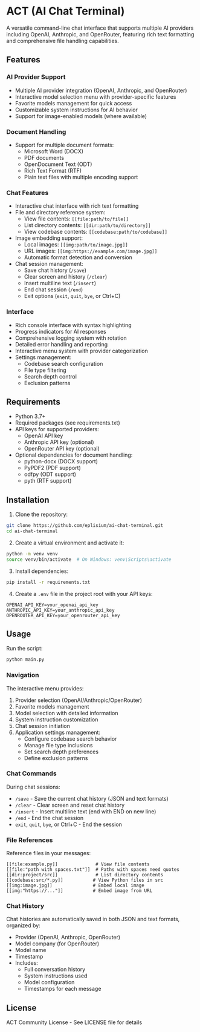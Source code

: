 # ACT (AI Chat Terminal)

A versatile command-line chat interface that supports multiple AI providers including OpenAI, Anthropic, and OpenRouter, featuring rich text formatting and comprehensive file handling capabilities.

## Features

### AI Provider Support
- Multiple AI provider integration (OpenAI, Anthropic, and OpenRouter)
- Interactive model selection menu with provider-specific features
- Favorite models management for quick access
- Customizable system instructions for AI behavior
- Support for image-enabled models (where available)

### Document Handling
- Support for multiple document formats:
  - Microsoft Word (DOCX)
  - PDF documents
  - OpenDocument Text (ODT)
  - Rich Text Format (RTF)
  - Plain text files with multiple encoding support

### Chat Features
- Interactive chat interface with rich text formatting
- File and directory reference system:
  - View file contents: `[[file:path/to/file]]`
  - List directory contents: `[[dir:path/to/directory]]`
  - View codebase contents: `[[codebase:path/to/codebase]]`
- Image embedding support:
  - Local images: `[[img:path/to/image.jpg]]`
  - URL images: `[[img:https://example.com/image.jpg]]`
  - Automatic format detection and conversion
- Chat session management:
  - Save chat history (`/save`)
  - Clear screen and history (`/clear`)
  - Insert multiline text (`/insert`)
  - End chat session (`/end`)
  - Exit options (`exit`, `quit`, `bye`, or Ctrl+C)

### Interface
- Rich console interface with syntax highlighting
- Progress indicators for AI responses
- Comprehensive logging system with rotation
- Detailed error handling and reporting
- Interactive menu system with provider categorization
- Settings management:
  - Codebase search configuration
  - File type filtering
  - Search depth control
  - Exclusion patterns

## Requirements

- Python 3.7+
- Required packages (see requirements.txt)
- API keys for supported providers:
  - OpenAI API key
  - Anthropic API key (optional)
  - OpenRouter API key (optional)
- Optional dependencies for document handling:
  - python-docx (DOCX support)
  - PyPDF2 (PDF support)
  - odfpy (ODT support)
  - pyth (RTF support)

## Installation

1. Clone the repository:
```bash
git clone https://github.com/eplisium/ai-chat-terminal.git
cd ai-chat-terminal
```

2. Create a virtual environment and activate it:
```bash
python -m venv venv
source venv/bin/activate  # On Windows: venv\Scripts\activate
```

3. Install dependencies:
```bash
pip install -r requirements.txt
```

4. Create a `.env` file in the project root with your API keys:
```
OPENAI_API_KEY=your_openai_api_key
ANTHROPIC_API_KEY=your_anthropic_api_key
OPENROUTER_API_KEY=your_openrouter_api_key
```

## Usage

Run the script:
```bash
python main.py
```

### Navigation
The interactive menu provides:
1. Provider selection (OpenAI/Anthropic/OpenRouter)
2. Favorite models management
3. Model selection with detailed information
4. System instruction customization
5. Chat session initiation
6. Application settings management:
   - Configure codebase search behavior
   - Manage file type inclusions
   - Set search depth preferences
   - Define exclusion patterns

### Chat Commands
During chat sessions:
- `/save` - Save the current chat history (JSON and text formats)
- `/clear` - Clear screen and reset chat history
- `/insert` - Insert multiline text (end with END on new line)
- `/end` - End the chat session
- `exit`, `quit`, `bye`, or Ctrl+C - End the session

### File References
Reference files in your messages:
```
[[file:example.py]]              # View file contents
[[file:"path with spaces.txt"]]  # Paths with spaces need quotes
[[dir:project/src]]              # List directory contents
[[codebase:src/*.py]]           # View Python files in src
[[img:image.jpg]]               # Embed local image
[[img:"https://..."]]           # Embed image from URL
```

### Chat History
Chat histories are automatically saved in both JSON and text formats, organized by:
- Provider (OpenAI, Anthropic, OpenRouter)
- Model company (for OpenRouter)
- Model name
- Timestamp
- Includes:
  - Full conversation history
  - System instructions used
  - Model configuration
  - Timestamps for each message

## License

ACT Community License - See LICENSE file for details 
